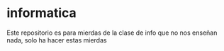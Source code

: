 # informatica
Este repositorio es para mierdas de la clase de info que no nos enseñan nada, solo ha hacer estas mierdas
